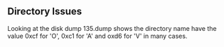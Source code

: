 ## Directory Issues
Looking at the disk dump 135.dump shows the directory name have the value 0xcf for 'O', 0xc1 for 'A' and oxd6 for 'V' in many cases.
